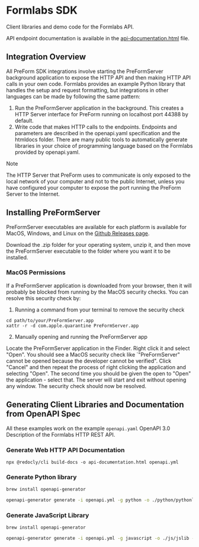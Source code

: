 # Formlabs SDK

Client libraries and demo code for the Formlabs API.

API endpoint documentation is available in the [api-documentation.html](api-documentation.html) file.

## Integration Overview

All PreForm SDK integrations involve starting the PreFormServer background application to expose the HTTP API and then making HTTP API calls in your own code. Formlabs provides an example Python library that handles the setup and request formatting, but integrations in other languages can be made by following the same pattern:

1. Run the PreFormServer application in the background. This creates a HTTP Server interface for PreForm running on localhost port 44388 by default.
2. Write code that makes HTTP calls to the endpoints. Endpoints and parameters are described in the openapi.yaml specification and the htmldocs folder. There are many public tools to automatically generate libraries in your choice of programming language based on the Formlabs provided by openapi.yaml.

> [!NOTE]
> The HTTP Server that PreForm uses to communicate is only exposed to the local network of your computer and not to the public Internet, unless you have configured your computer to expose the port running the PreForm Server to the Internet.


## Installing PreFormServer

PreFormServer executables are available for each platform is available for MacOS, Windows, and Linux on the [Github Releases page](https://github.com/Formlabs/Formlabs-SDK/releases).

Download the .zip folder for your operating system, unzip it, and then move the PreFormServer executable to the folder where you want it to be installed.

### MacOS Permissions

If a PreFormServer application is downloaded from your browser, then it will probably be blocked from running by the MacOS security checks. You can resolve this security check by:

1. Running a command from your terminal to remove the security check

```
cd path/to/your/PreFormServer.app
xattr -r -d com.apple.quarantine PreFormServer.app
```

2. Manually opening and running the PreFormServer app

Locate the PreFormServer application in the Finder. Right click it and select "Open". You should see a MacOS security check like `"PreFormServer" cannot be opened because the developer cannot be verified". Click "Cancel" and then repeat the process of right clicking the application and selecting "Open". The second time you should be given the open to "Open" the application - select that. The server will start and exit without opening any window. The security check should now be resolved.

## Generating Client Libraries and Documentation from OpenAPI Spec

All these examples work on the example `openapi.yaml` OpenAPI 3.0 Description of the Formlabs HTTP REST API.

### Generate Web HTTP API Documentation

```
npx @redocly/cli build-docs -o api-documentation.html openapi.yml
```

### Generate Python library

```bash
brew install openapi-generator

openapi-generator generate -i openapi.yml -g python -o ./python/pythonlib -c ./python/gen-config.yaml
```

### Generate JavaScript Library

```bash
brew install openapi-generator

openapi-generator generate -i openapi.yml -g javascript -o ./js/jslib -c ./js/gen-config.yaml
```
